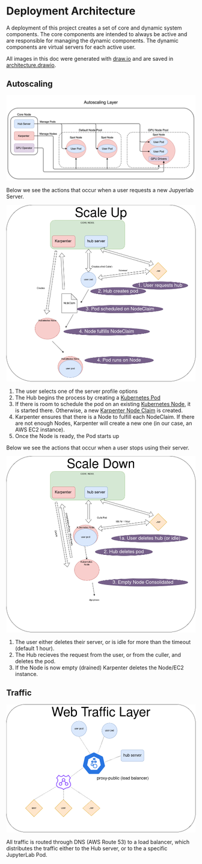 # Deployment Architecture

A deployment of this project creates a set of core and dynamic system components.  The core components are intended to always be active and are responsible for managing the dynamic components.  The dynamic components are virtual servers for each active user.

All images in this doc were generated with [draw.io](https://www.drawio.com) and are saved in [architecture.drawio](static/architecture.drawio).

## Autoscaling

![autoscaling-v2](static/autoscaling-v2.png)

Below we see the actions that occur when a user requests a new Jupyerlab Server.

![scale-up](static/scale-up.png)

1. The user selects one of the server profile options
2. The Hub begins the process by creating a [Kubernetes Pod](https://kubernetes.io/docs/concepts/workloads/pods/)
3. If there is room to schedule the pod on an existing [Kubernetes Node](https://kubernetes.io/docs/concepts/architecture/nodes/), it is started there.
   Otherwise, a new [Karpenter Node Claim](https://karpenter.sh/docs/concepts/nodeclaims/) is
   created.
4. Karpenter ensures that there is a Node to fulfill each NodeClaim.
   If there are not enough Nodes, Karpenter will create a new one (in our case, an AWS EC2 instance).
5. Once the Node is ready, the Pod starts up

Below we see the actions that occur when a user stops using their server.

![scale-down](static/scale-down.png)

1. The user either deletes their server, or is idle for more than the timeout (default 1 hour).
2. The Hub recieves the request from the user, or from the culler, and deletes the pod.
3. If the Node is now empty (drained) Karpenter deletes the Node/EC2 instance.

## Traffic

![traffic-routing](static/traffic-routing.png)

All traffic is routed through DNS (AWS Route 53) to a load balancer, which distributes the traffic
either to the Hub server, or to the a specific JupyterLab Pod.


